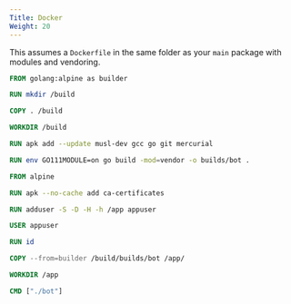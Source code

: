 ```yaml
---
Title: Docker
Weight: 20
---
```


This assumes a `Dockerfile` in the same folder as your `main` package with modules and vendoring.

```dockerfile
FROM golang:alpine as builder

RUN mkdir /build

COPY . /build

WORKDIR /build

RUN apk add --update musl-dev gcc go git mercurial

RUN env GO111MODULE=on go build -mod=vendor -o builds/bot . 

FROM alpine

RUN apk --no-cache add ca-certificates

RUN adduser -S -D -H -h /app appuser

USER appuser

RUN id

COPY --from=builder /build/builds/bot /app/

WORKDIR /app 

CMD ["./bot"] 
```